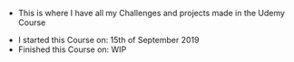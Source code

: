 -   This is where I have all my Challenges and projects made in the Udemy Course

*   I started this Course on: 15th of September 2019
*   Finished this Course on: WIP
